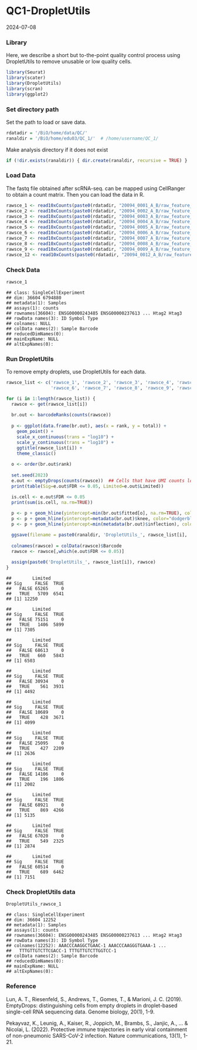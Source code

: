 QC1-DropletUtils
================
2024-07-08

### **Library**

Here, we describe a short but to-the-point quality control process using
DropletUtils to remove unusable or low quality cells.

``` r
library(Seurat)
library(scater)
library(DropletUtils)
library(scran)
library(ggplot2)
```

### **Set directory path**

Set the path to load or save data.

``` r
rdatadir = '/BiO/home/data/QC/'
ranaldir = '/BiO/home/edu03/QC_1/'  # /home/username/QC_1/
```

Make analysis directory if it does not exist
```r
if (!dir.exists(ranaldir)) { dir.create(ranaldir, recursive = TRUE) }
```

### **Load Data**

The fastq file obtained after scRNA-seq. can be mapped using CellRanger
to obtain a count matrix. Then you can load the data in R.

``` r
rawsce_1 <- read10xCounts(paste0(rdatadir, "20094_0001_A_B/raw_feature_bc_matrix"), type = "sparse", compressed = TRUE)
rawsce_2 <- read10xCounts(paste0(rdatadir, "20094_0002_A_B/raw_feature_bc_matrix"), type = "sparse", compressed = TRUE)
rawsce_3 <- read10xCounts(paste0(rdatadir, "20094_0003_A_B/raw_feature_bc_matrix"), type = "sparse", compressed = TRUE)
rawsce_4 <- read10xCounts(paste0(rdatadir, "20094_0004_A_B/raw_feature_bc_matrix"), type = "sparse", compressed = TRUE)
rawsce_5 <- read10xCounts(paste0(rdatadir, "20094_0005_A_B/raw_feature_bc_matrix"), type = "sparse", compressed = TRUE)
rawsce_6 <- read10xCounts(paste0(rdatadir, "20094_0006_A_B/raw_feature_bc_matrix"), type = "sparse", compressed = TRUE)
rawsce_7 <- read10xCounts(paste0(rdatadir, "20094_0007_A_B/raw_feature_bc_matrix"), type = "sparse", compressed = TRUE)
rawsce_8 <- read10xCounts(paste0(rdatadir, "20094_0008_A_B/raw_feature_bc_matrix"), type = "sparse", compressed = TRUE)
rawsce_9 <- read10xCounts(paste0(rdatadir, "20094_0009_A_B/raw_feature_bc_matrix"), type = "sparse", compressed = TRUE)
rawsce_12 <- read10xCounts(paste0(rdatadir, "20094_0012_A_B/raw_feature_bc_matrix"), type = "sparse", compressed = TRUE)
```

### **Check Data**

``` r
rawsce_1
```

    ## class: SingleCellExperiment 
    ## dim: 36604 6794880 
    ## metadata(1): Samples
    ## assays(1): counts
    ## rownames(36604): ENSG00000243485 ENSG00000237613 ... Htag2 Htag3
    ## rowData names(3): ID Symbol Type
    ## colnames: NULL
    ## colData names(2): Sample Barcode
    ## reducedDimNames(0):
    ## mainExpName: NULL
    ## altExpNames(0):

### **Run DropletUtils**

To remove empty droplets, use DropletUtils for each data.

``` r
rawsce_list <- c('rawsce_1', 'rawsce_2', 'rawsce_3', 'rawsce_4', 'rawsce_5',
                 'rawsce_6', 'rawsce_7', 'rawsce_8', 'rawsce_9', 'rawsce_12')

for (i in 1:length(rawsce_list)) {
  rawsce <- get(rawsce_list[i])
  
  br.out <- barcodeRanks(counts(rawsce))
  
  p <- ggplot(data.frame(br.out), aes(x = rank, y = total)) + 
    geom_point() + 
    scale_x_continuous(trans = "log10") +
    scale_y_continuous(trans = "log10") +
    ggtitle(rawsce_list[i]) +
    theme_classic()
  
  o <- order(br.out$rank)
  
  set.seed(2023)
  e.out <- emptyDrops(counts(rawsce))  ## Cells that have UMI counts lower than 100 are empty cells.
  print(table(Sig=e.out$FDR <= 0.05, Limited=e.out$Limited))

  is.cell <- e.out$FDR <= 0.05
  print(sum(is.cell, na.rm=TRUE))
  
  p <- p + geom_hline(yintercept=min(br.out$fitted[o], na.rm=TRUE), color="red", linetype="dashed")
  p <- p + geom_hline(yintercept=metadata(br.out)$knee, color="dodgerblue", linetype="dashed")
  p <- p + geom_hline(yintercept=min(metadata(br.out)$inflection), color="forestgreen", linetype="dashed")

  ggsave(filename = paste0(ranaldir, 'DropletUtils_', rawsce_list[i], '.png'), plot = p)
  
  colnames(rawsce) = colData(rawsce)$Barcode
  rawsce <- rawsce[,which(e.out$FDR <= 0.05)]
  
  assign(paste0('DropletUtils_', rawsce_list[i]), rawsce)
}
```

    ##        Limited
    ## Sig     FALSE  TRUE
    ##   FALSE 65265     0
    ##   TRUE   5709  6541
    ## [1] 12250

    ##        Limited
    ## Sig     FALSE  TRUE
    ##   FALSE 75151     0
    ##   TRUE   1406  5899
    ## [1] 7305

    ##        Limited
    ## Sig     FALSE  TRUE
    ##   FALSE 68613     0
    ##   TRUE   660   5843
    ## [1] 6503

    ##        Limited
    ## Sig     FALSE  TRUE
    ##   FALSE 30934     0
    ##   TRUE    561  3931
    ## [1] 4492

    ##        Limited
    ## Sig     FALSE  TRUE
    ##   FALSE 10689     0
    ##   TRUE    428  3671
    ## [1] 4099

    ##        Limited
    ## Sig     FALSE  TRUE
    ##   FALSE 25095     0
    ##   TRUE    427  2209
    ## [1] 2636

    ##        Limited
    ## Sig     FALSE  TRUE
    ##   FALSE 14106     0
    ##   TRUE    196  1806
    ## [1] 2002

    ##        Limited
    ## Sig     FALSE  TRUE
    ##   FALSE 68921     0
    ##   TRUE    869  4266
    ## [1] 5135

    ##        Limited
    ## Sig     FALSE  TRUE
    ##   FALSE 67020     0
    ##   TRUE    549  2325
    ## [1] 2874

    ##        Limited
    ## Sig     FALSE  TRUE
    ##   FALSE 60514     0
    ##   TRUE    689  6462
    ## [1] 7151

### **Check DropletUtils data**

``` r
DropletUtils_rawsce_1
```

    ## class: SingleCellExperiment 
    ## dim: 36604 12252 
    ## metadata(1): Samples
    ## assays(1): counts
    ## rownames(36604): ENSG00000243485 ENSG00000237613 ... Htag2 Htag3
    ## rowData names(3): ID Symbol Type
    ## colnames(12252): AAACCCAAGGCTGAAC-1 AAACCCAAGGGTGAAA-1 ...
    ##   TTTGTTGTCTTCGACC-1 TTTGTTGTCTTGGTCC-1
    ## colData names(2): Sample Barcode
    ## reducedDimNames(0):
    ## mainExpName: NULL
    ## altExpNames(0):

### **Reference**

Lun, A. T., Riesenfeld, S., Andrews, T., Gomes, T., & Marioni, J. C.
(2019). EmptyDrops: distinguishing cells from empty droplets in
droplet-based single-cell RNA sequencing data. Genome biology, 20(1),
1-9.

Pekayvaz, K., Leunig, A., Kaiser, R., Joppich, M., Brambs, S., Janjic,
A., … & Nicolai, L. (2022). Protective immune trajectories in early
viral containment of non-pneumonic SARS-CoV-2 infection. Nature
communications, 13(1), 1-21.
